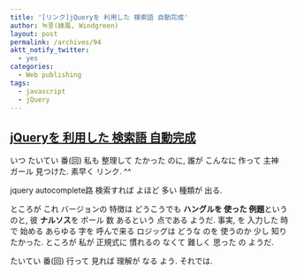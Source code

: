 ```yaml
---
title: '[リンク]jQueryを 利用した 検索語 自動完成'
author: 녹풍(綠風, Windgreen)
layout: post
permalink: /archives/94
aktt_notify_twitter:
  - yes
categories:
  - Web publishing
tags:
  - javascript
  - jQuery
---
```

## <a target="_top" href="http://coterie.textcube.com/53" rel="bookmark">jQueryを 利用した 検索語 自動完成</a>

いつ たいてい 番(回) 私も 整理して たかった のに, 誰が こんなに 作って 主神 ガール 見つけた. 素早く リンク. ^^

jquery autocomplete路 検索すれば よほど 多い 種類が 出る.

ところが これ バージョンの 特徴は どうこうでも **ハングルを 使った 例題**という のと, 彼 **ナルソス**を ボール 数 あるという 点である ようだ. 事実, を 入力した 時 で 始める あらゆる 字を 呼んで来る ロジッグは どうな のを 使うのか 少し 知りたかった. ところが 私が 正規式に 慣れるの なくて 難しく 思った の ようだ.

たいてい 番(回) 行って 見れば 理解が なる よう. それでは.